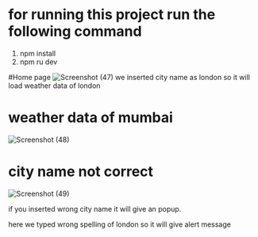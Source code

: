 # for running this project run the following command
1) npm install
2) npm ru dev
   
#Home page 
![Screenshot (47)](https://github.com/user-attachments/assets/ed114fa9-d855-452e-b95d-08eb6d376349)
 we inserted city name as london so it will load weather data of london

# weather data of mumbai
![Screenshot (48)](https://github.com/user-attachments/assets/cee20bea-b783-4070-9fa6-37ca2cad4b01)

# city name not correct

![Screenshot (49)](https://github.com/user-attachments/assets/2be0ef2b-f6fa-450e-b510-0dcf8657d1a2)


 if you inserted wrong city name it will give an popup.
 
 here we typed wrong spelling of london so it will give alert message

